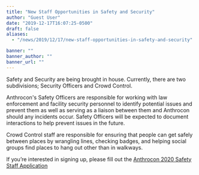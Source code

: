 ```yaml
---
title: "New Staff Opportunities in Safety and Security"
author: "Guest User"
date: "2019-12-17T16:07:25-0500"
draft: false
aliases:
  - "/news/2019/12/17/new-staff-opportunities-in-safety-and-security"

banner: ""
banner_author: ""
banner_url: ""
---
```


Safety and Security are being brought in house. Currently, there are two subdivisions; Security Officers and Crowd Control.

Anthrocon's Safety Officers are responsible for working with law enforcement and facility security personnel to identify potential issues and prevent them as well as serving as a liaison between them and Anthrocon should any incidents occur. Safety Officers will be expected to document interactions to help prevent issues in the future.

Crowd Control staff are responsible for ensuring that people can get safely between places by wrangling lines, checking badges, and helping social groups find places to hang out other than in walkways.

If you’re interested in signing up, please fill out the [Anthrocon 2020 Safety Staff Application](https://docs.google.com/forms/d/e/1FAIpQLSfCVsjhfdaBVj_I55zxhYYObWJl23B6oQZQeTsiGVMYLnO8Bg/viewform)
